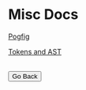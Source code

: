 # Misc Docs

[Pogfig](./pogfig_guide.md)

[Tokens and AST](./token_and_ast_guide.md)

<br/>

<form method="get" action="../">
    <button type="submit">Go Back</button>
</form>
